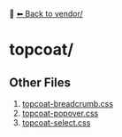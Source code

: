 📁 [⬅ Back to vendor/](../README.md)

# topcoat/


## Other Files
1. [topcoat-breadcrumb.css](./topcoat-breadcrumb.css)
2. [topcoat-popover.css](./topcoat-popover.css)
3. [topcoat-select.css](./topcoat-select.css)